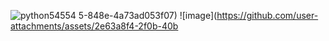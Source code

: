 ![python54554](https://github.com/user-attachments/assets/49cf6c6b-2b2f-4620-b216-e62328b1b8ae)
5-848e-4a73ad053f07)
![image](https://github.com/user-attachments/assets/2e63a8f4-2f0b-40b
